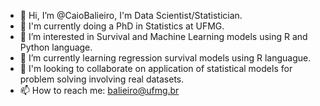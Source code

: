 - 👋 Hi, I’m @CaioBalieiro, I'm Data Scientist/Statistician.
- 🌱 I'm currently doing a PhD in Statistics at UFMG. 
- 👀 I’m interested in Survival and Machine Learning models using R and Python language.
- 🌱 I’m currently learning regression survival models using R languague.
- 💞️ I'm looking to collaborate on application of statistical models for problem solving involving real datasets.
- 📫 How to reach me: balieiro@ufmg.br

<!---
CaioBalieiro/CaioBalieiro is a ✨ special ✨ repository because its `README.md` (this file) appears on your GitHub profile.
You can click the Preview link to take a look at your changes.
--->
